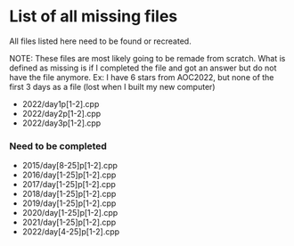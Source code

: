 # List of all missing files

All files listed here need to be found or recreated.

NOTE: These files are most likely going to be remade from scratch.
What is defined as missing is if I completed the file and got an answer but do not have the file anymore.
Ex: I have 6 stars from AOC2022, but none of the first 3 days as a file (lost when I built my new computer)

- 2022/day1p[1-2].cpp
- 2022/day2p[1-2].cpp
- 2022/day3p[1-2].cpp

### Need to be completed

- 2015/day[8-25]p[1-2].cpp
- 2016/day[1-25]p[1-2].cpp
- 2017/day[1-25]p[1-2].cpp
- 2018/day[1-25]p[1-2].cpp
- 2019/day[1-25]p[1-2].cpp
- 2020/day[1-25]p[1-2].cpp
- 2021/day[1-25]p[1-2].cpp
- 2022/day[4-25]p[1-2].cpp
